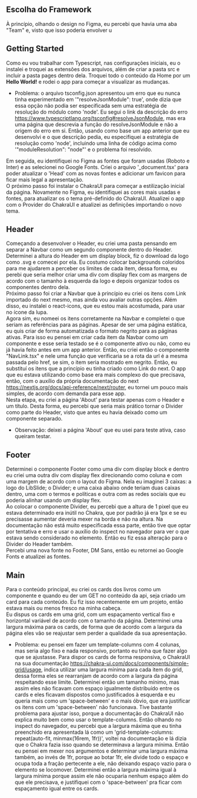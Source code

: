 ## Escolha do Framework

À princípio, olhando o design no Figma, eu percebi que havia uma aba "Team" e, visto que isso poderia envolver u

## Getting Started

Como eu vou trabalhar com Typescript, nas configurações iniciais, eu o instalei e troquei as extensões dos arquivos, além de criar a pasta src e incluir a pasta pages dentro dela. Troquei todo o conteúdo da Home por um <strong>Hello World!</strong> e rodei o app para começar a visualizar as mudanças.
- Problema: o arquivo tsconfig.json apresentou um erro que eu nunca tinha experimentado em '"resolveJsonModule": true', onde dizia que essa opção não podia ser especificada sem uma estratégia de resolução do módulo como 'node'. Eu segui o link da descrição do erro https://www.typescriptlang.org/tsconfig#resolveJsonModule, mas era uma página que descrevia a função do resolveJsonModule e não a origem do erro em si. Então, usando como base um app anterior que eu desenvolvi e o que descrição pedia, eu especifiquei a estratégia de resolução como 'node', incluindo uma linha de código acima como '"moduleResolution": "node"' e o problema foi resolvido.

Em seguida, eu identifiquei no Figma as fontes que foram usadas (Roboto e Inter) e as selecionei no Google Fonts. Criei o arquivo '_document.tsx' para poder atualizar o 'Head' com as novas fontes e adicionar um favicon para ficar mais legal a apresentação. <br />
O próximo passo foi instalar o ChakraUI para começar a estilização inicial da página. Novamente no Figma, eu identifiquei as cores mais usadas e fontes, para atualizar os o tema pré-definido do ChakraUI. Atualizei o app com o Provider do ChakraUI e atualizei as definições importando o novo tema. <br />

## Header

Começando a desenvolver o Header, eu criei uma pasta pensando em separar a Navbar como um segundo componente dentro do Header. Determinei a altura do Header em um display block, fiz o download da logo como .svg e comecei por ela. Eu costumo colocar backgrounds coloridos para me ajudarem a perceber os limites de cada item, dessa forma, eu perebi que seria melhor criar uma div com display flex com as margens de acordo com o tamanho à esquerda da logo e depois organizar todos os componentes dentro dela. <br />
Próximo passo foi criar a Navbar que à princípio eu criei os itens com Link importado do next mesmo, mas ainda vou avaliar outras opções. Além disso, eu instalei o react-icons, que eu estou mais acostumada, para usar no ícone da lupa. <br />
Agora sim, eu nomeei os itens corretamente na Navbar e completei o que seriam as referências para as páginas. Apesar de ser uma página estática, eu quis criar de forma automatizada o formato negrito para as páginas ativas. Para isso eu pensei em criar cada item da Navbar como um componente e esse seria testado se é o componente ativo ou não, como eu já havia feito antes em um app anterior. Então, eu criei então o componente "NavLink.tsx" e nele uma função que verificaria se a rota da url é a mesma passada pelo href, se sim, o item seria mostrado em negrito. Então, eu substituí os itens que a princípio eu tinha criado como Link do next. O app que eu estava utilizando como base era mais complexo do que precisava, então, com o auxílio da própria documentação do next https://nextjs.org/docs/api-reference/next/router, eu tornei um pouco mais simples, de acordo com demanda para esse app. <br />
Nesta etapa, eu criei a página 'About' para testar apenas com o Header e um título. Desta forma, eu percebi que seria mais prático tornar o Divider como parte do Header, visto que antes eu havia deixado como um componente separado.
- Observação: deixei a página 'About' que eu usei para teste ativa, caso queiram testar.

## Footer

Determinei o componente Footer como uma div com display block e dentro eu criei uma outra div com display flex direcionando como coluna e com uma margem de acordo com o layout do Figma. Nela eu imaginei 3 caixas: a logo do LibSlide; o Divider; e uma caixa abaixo onde teriam duas caixas dentro, uma com o termos e políticas e outra com as redes sociais que eu poderia alinhar usando um display flex. <br />
Ao colocar o componente Divider, eu percebi que a altura de 1 pixel que eu estava determinado era inútil no Chakra, que por padrão já era 1px e se eu precisasse aumentar deveria mexer na borda e não na altura. Na documentação não está muito especificada essa parte, então tive que optar por tentativa e erro e usar o auxílio do inspect no navegador para ver o que estava sendo considerado no elemento. Então eu fiz essa alteração para o Divider do Header também. <br />
Percebi uma nova fonte no Footer, DM Sans, então eu retornei ao Google Fonts e atualizei as fontes. <br />

## Main

Para o conteúdo principal, eu criei os cards dos livros como um componente e quando eu der um GET no conteúdo da api, seja criado um card para cada conteúdo. Eu fiz isso recentemente em um projeto, então estava mais ou menos fresco na minha cabeça. <br />
Eu dispus os cards em uma grid, com um espaçamento vertical fixo e horizontal variável de acordo com o tamanho da página. Determinei uma largura máxima para os cards, de forma que de acordo com a largura da página eles vão se reajustar sem perder a qualidade da sua apresentação. <br />
- Problema: eu pensei em fazer um template-columns com 4 colunas, mas seria algo fixo e nada responsivo, portanto eu tinha que fazer algo que se ajustasse. Para dispor os cards de forma responsiva, o ChakraUI na sua documentação https://chakra-ui.com/docs/components/simple-grid/usage, indica utilizar uma largura mínima para cada item do grid, dessa forma eles se rearranjam de acordo com a largura da página respeitando esse limite. Determinei então um tamanho mínimo, mas assim eles não ficavam com espaço igualmente distribuído entre os cards e eles ficavam dispostos como justificados à esquerda e eu queria mais como um 'space-between' e o mais óbvio, que era justificar os itens com um 'space-between' não funcionava. Tive bastante problema para ajustar isso, porque a documentação do ChakraUI não explica muito bem como usar o template-columns. Então olhando no inspect do navegador, eu percebi que a largura máxima que eu tinha preenchido era apresentada lá como um 'grid-template-columns: repeat(auto-fit, minmax(16rem, 1fr))', voltei na documentação e lá dizia que o Chakra fazia isso quando se determinava a largura mínima. Então eu pensei em mexer nos argumentos e determinar uma largura máxima também, ao invés de 1fr, porque ao botar 1fr, ele divide todo o espaço e ocupa toda a fração pertecente a ele, não deixando espaço vazio para o elemento se locomover. Determinei então a largura máxima igual à largura mínima porque assim ele não ocuparia nenhum espaço além do que ele precisava, e justifiquei com o 'space-between' pra ficar com espaçamento igual entre os cards.
